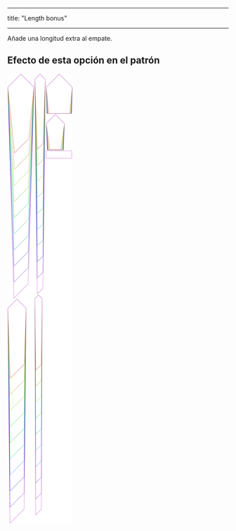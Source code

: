 - - -
title: "Length bonus"
- - -

Añade una longitud extra al empate.

## Efecto de esta opción en el patrón

![Esta imagen muestra el efecto de esta opción superponiendo varias variantes que tienen un valor diferente para esta opción](trayvon_lengthbonus_sample.svg "Efecto de esta opción en el patrón")
